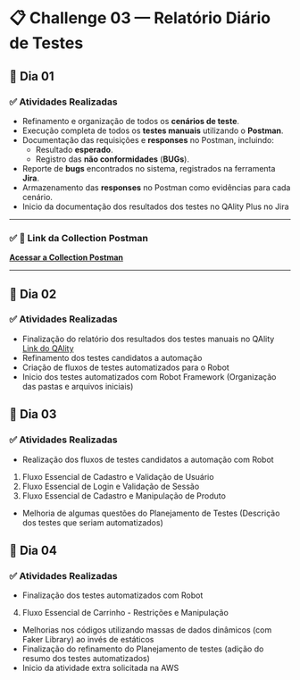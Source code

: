 # 📋 Challenge 03 — Relatório Diário de Testes

## 📅 Dia 01  

### ✅ Atividades Realizadas
- Refinamento e organização de todos os **cenários de teste**.
- Execução completa de todos os **testes manuais** utilizando o **Postman**.
- Documentação das requisições e **responses** no Postman, incluindo:
  - Resultado **esperado**.
  - Registro das **não conformidades** (**BUGs**).
- Reporte de **bugs** encontrados no sistema, registrados na ferramenta **Jira**.
- Armazenamento das **responses** no Postman como evidências para cada cenário.
- Inicio da documentação dos resultados dos testes no QAlity Plus no Jira

---

### ✅ 📂 Link da Collection Postman
[**Acessar a Collection Postman**](https://bit-masters.postman.co/workspace/Testes-ServeRest~46dc673d-a031-42a0-a013-3404b88c2324/folder/44579864-e53ba0b9-32c6-49d5-8144-5470bb9d6aab?action=share&creator=44579864&ctx=documentation)

---

## 📅 Dia 02  

### ✅ Atividades Realizadas
- Finalização do relatório dos resultados dos testes manuais no QAlity
[Link do QAlity](https://bremeirah.atlassian.net/plugins/servlet/ac/com.soldevelo.apps.test_management_premium/test-cycle-details?testCycleId=128004#!testCycleId=128004)
- Refinamento dos testes candidatos a automação
- Criação de fluxos de testes automatizados para o Robot
- Inicio dos testes automatizados com Robot Framework (Organização das pastas e arquivos iniciais)

## 📅 Dia 03  

### ✅ Atividades Realizadas
- Realização dos fluxos de testes candidatos a automação com Robot
1. Fluxo Essencial de Cadastro e Validação de Usuário
2. Fluxo Essencial de Login e Validação de Sessão
3. Fluxo Essencial de Cadastro e Manipulação de Produto
- Melhoria de algumas questões do Planejamento de Testes (Descrição dos testes que seriam automatizados)

## 📅 Dia 04  

### ✅ Atividades Realizadas
- Finalização dos testes automatizados com Robot
4. Fluxo Essencial de Carrinho - Restrições e Manipulação
- Melhorias nos códigos utilizando massas de dados dinâmicos (com Faker Library) ao invés de estáticos 
- Finalização do refinamento do Planejamento de testes (adição do resumo dos testes automatizados)
- Inicio da atividade extra solicitada na AWS
